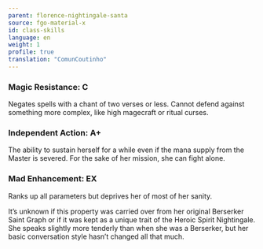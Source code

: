 ```yaml
---
parent: florence-nightingale-santa
source: fgo-material-x
id: class-skills
language: en
weight: 1
profile: true
translation: "ComunCoutinho"
---
```


### Magic Resistance: C

Negates spells with a chant of two verses or less.
Cannot defend against something more complex, like high magecraft or ritual curses.

### Independent Action: A+

The ability to sustain herself for a while even if the mana supply from the Master is severed.
For the sake of her mission, she can fight alone.

### Mad Enhancement: EX

Ranks up all parameters but deprives her of most of her sanity.

It’s unknown if this property was carried over from her original Berserker Saint Graph or if it was kept as a unique trait of the Heroic Spirit Nightingale.
She speaks slightly more tenderly than when she was a Berserker, but her basic conversation style hasn’t changed all that much.
